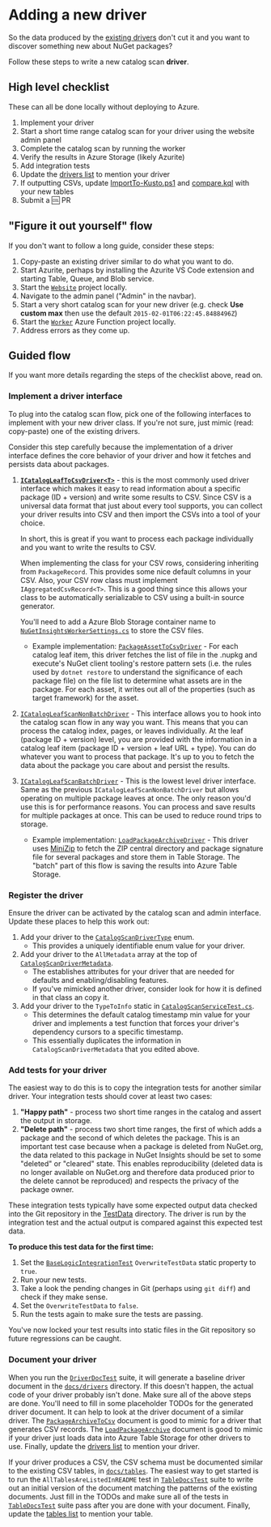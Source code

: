 # Adding a new driver

So the data produced by the [existing drivers](../README.md#drivers) don't cut it and you want to discover something
new about NuGet packages?

Follow these steps to write a new catalog scan **driver**.

## High level checklist

These can all be done locally without deploying to Azure.

1. Implement your driver
1. Start a short time range catalog scan for your driver using the website admin panel
1. Complete the catalog scan by running the worker
1. Verify the results in Azure Storage (likely Azurite)
1. Add integration tests
1. Update the [drivers list](../README.md#drivers) to mention your driver
2. If outputting CSVs, update [ImportTo-Kusto.ps1](../scripts/Kusto/ImportTo-Kusto.ps1) and [compare.kql](../scripts/Kusto/compare.kql) with your new tables
3. Submit a 🆒 PR

## "Figure it out yourself" flow

If you don't want to follow a long guide, consider these steps:

1. Copy-paste an existing driver similar to do what you want to do.
2. Start Azurite, perhaps by installing the Azurite VS Code extension and starting Table, Queue, and Blob service.
3. Start the [`Website`](../src/Website) project locally.
4. Navigate to the admin panel ("Admin" in the navbar).
5. Start a very short catalog scan for your new driver (e.g. check **Use custom max** then use the default `2015-02-01T06:22:45.8488496Z`)
6. Start the [`Worker`](../src/Worker) Azure Function project locally.
7. Address errors as they come up.

## Guided flow

If you want more details regarding the steps of the checklist above, read on.

### Implement a driver interface

To plug into the catalog scan flow, pick one of the following interfaces to implement with your new driver class. If
you're not sure, just mimic (read: copy-paste) one of the existing drivers.

Consider this step carefully because the implementation of a driver interface defines the core behavior of your driver
and how it fetches and persists data about packages.

1. [**`ICatalogLeafToCsvDriver<T>`**](../src/Worker.Logic/CatalogScan/CatalogScanToCsv/CatalogLeafToCsv/ICatalogLeafToCsvDriver.cs) -
   this is the most commonly used driver interface which makes it easy to read information about a specific package (ID +
   version) and write some results to CSV. Since CSV is a universal data format that just about every tool supports,
   you can collect your driver results into CSV and then import the CSVs into a tool of your choice.

   In short, this is great if you want to process each package individually and you want to write the results to CSV.

   When implementing the class for your CSV rows, considering inheriting from `PackageRecord`. This provides some nice
   default columns in your CSV. Also, your CSV row class must implement `IAggregatedCsvRecord<T>`. This is a good thing since this
   allows your class to be automatically serializable to CSV using a built-in source generator.

   You'll need to add a Azure Blob Storage container name to
   [`NuGetInsightsWorkerSettings.cs`](../src/Worker.Logic/NuGetInsightsWorkerSettings.cs) to store the CSV files.

   - Example implementation: [`PackageAssetToCsvDriver`](../src/Worker.Logic/Drivers/PackageAssetToCsv/PackageAssetToCsvDriver.cs) -
     For each catalog leaf item, this driver fetches the list of file in the .nupkg and execute's NuGet client tooling's
     restore pattern sets (i.e. the rules used by `dotnet restore` to understand the significance of each package file)
     on the file list to determine what assets are in the package. For each asset, it writes out all of the properties (such
     as target framework) for the asset.

1. [`ICatalogLeafScanNonBatchDriver`](../src/Worker.Logic/CatalogScan/ICatalogLeafScanNonBatchDriver.cs) -
   This interface allows you to hook into the catalog scan flow in any way you want. This means that you can process
   the catalog index, pages, or leaves individually. At the leaf (package ID + version) level, you are provided with the
   information in a catalog leaf item (package ID + version + leaf URL + type). You can do whatever you want to process
   that package. It's up to you to fetch the data about the package you care about and persist the results.

1. [`ICatalogLeafScanBatchDriver`](../src/Worker.Logic/CatalogScan/ICatalogLeafScanBatchDriver.cs) -
   This is the lowest level driver interface. Same as the previous `ICatalogLeafScanNonBatchDriver` but allows
   operating on multiple package leaves at once. The only reason you'd use this is for performance reasons. You can
   process and save results for multiple packages at once. This can be used to reduce round trips to storage.

   - Example implementation: [`LoadPackageArchiveDriver`](../src/Worker.Logic/Drivers/LoadPackageArchive/LoadPackageArchiveDriver.cs) -
     This driver uses [MiniZip](https://github.com/joelverhagen/MiniZip) to fetch the ZIP central directory and package
     signature file for several packages and store them in Table Storage. The "batch" part of this flow is saving the
     results into Azure Table Storage.

### Register the driver

Ensure the driver can be activated by the catalog scan and admin interface. Update these places to help this work out:

1. Add your driver to the [`CatalogScanDriverType`](../src/Worker.Logic/CatalogScan/CatalogScanDriverType.Drivers.cs) enum.
   - This provides a uniquely identifiable enum value for your driver.
1. Add your driver to the `AllMetadata` array at the top of [`CatalogScanDriverMetadata`](../src/Worker.Logic/CatalogScan/CatalogScanDriverMetadata.cs).
   - The establishes attributes for your driver that are needed for defaults and enabling/disabling features.
   - If you've mimicked another driver, consider look for how it is defined in that class an copy it.
2. Add your driver to the `TypeToInfo` static in [`CatalogScanServiceTest.cs`](../test/Worker.Logic.Test/CatalogScan/CatalogScanServiceTest.cs).
   - This determines the default catalog timestamp min value for your driver and implements a test function that forces your driver's dependency cursors to a specific timestamp.
   - This essentially duplicates the information in `CatalogScanDriverMetadata` that you edited above.

### Add tests for your driver

The easiest way to do this is to copy the integration tests for another similar driver. Your integration tests should
cover at least two cases:

1. **"Happy path"** - process two short time ranges in the catalog and assert the output in storage.
1. **"Delete path"** - process two short time ranges, the first of which adds a package and the second of which deletes
   the package. This is an important test case because when a package is deleted from NuGet.org, the data related to this
   package in NuGet Insights should be set to some "deleted" or "cleared" state. This enables reproducibility (deleted
   data is no longer available on NuGet.org and therefore data produced prior to the delete cannot be reproduced) and
   respects the privacy of the package owner.

These integration tests typically have some expected output data checked into the Git repository in the
[TestData](../test/Worker.Logic.Test/TestData) directory. The driver is run by the integration test and
the actual output is compared against this expected test data.

**To produce this test data for the first time:**

1. Set the [`BaseLogicIntegrationTest`](../test/Logic.Test/TestSupport/BaseLogicIntegrationTest.cs) `OverwriteTestData`
   static property to `true`.
1. Run your new tests.
1. Take a look the pending changes in Git (perhaps using `git diff`) and check if they make sense.
1. Set the `OverwriteTestData` to `false`.
1. Run the tests again to make sure the tests are passing.

You've now locked your test results into static files in the Git repository so future regressions can be caught.

### Document your driver

When you run the [`DriverDocTest`](../test/Worker.Logic.Test/Docs/DriverDocsTest.cs) suite, it will generate a baseline driver document in the [`docs/drivers`](drivers) directory. If this doesn't happen, the actual code of your driver probably isn't done. Make sure all of the above steps are done. You'll need to fill in some placeholder TODOs for the generated driver document. It can help to look at the driver document of a similar driver. The [`PackageArchiveToCsv`](drivers/PackageArchiveToCsv.md) document is good to mimic for a driver that generates CSV records. The [`LoadPackageArchive`](drivers/LoadPackageArchive.md) document is good to mimic if your driver just loads data into Azure Table Storage for other drivers to use. Finally, update the [drivers list](drivers/README.md) to mention your driver.

If your driver produces a CSV, the CSV schema must be documented similar to the existing CSV tables, in
[`docs/tables`](tables). The easiest way to get started is to run the `AllTablesAreListedInREADME` test in
[`TableDocsTest`](../test/Worker.Logic.Test/Docs/TableDocsTest.cs) suite to write out an initial version of the document
matching the patterns of the existing documents. Just fill in the TODOs and make sure all of the tests in
[`TableDocsTest`](../test/Worker.Logic.Test/Docs/TableDocsTest.cs) suite pass after you are done with your document. Finally, update the [tables list](tables/README.md) to mention your table.
